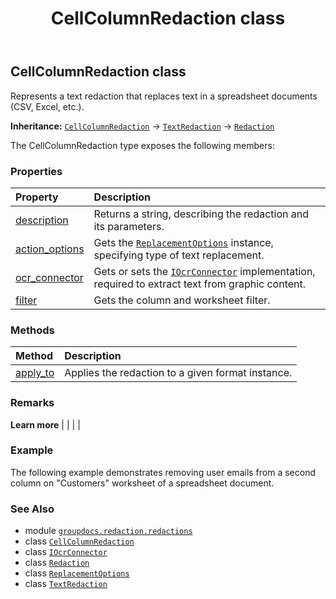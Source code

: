 ﻿---
title: CellColumnRedaction class
second_title: GroupDocs.Redaction for Python via .NET API References
description: 
type: docs
url: /python-net/groupdocs.redaction.redactions/cellcolumnredaction/
is_root: false
weight: 20
---

## CellColumnRedaction class

Represents a text redaction that replaces text in a spreadsheet documents (CSV, Excel, etc.).



**Inheritance:** [`CellColumnRedaction`](/redaction/python-net/groupdocs.redaction.redactions/cellcolumnredaction) → 
[`TextRedaction`](/redaction/python-net/groupdocs.redaction.redactions/textredaction) → 
[`Redaction`](/redaction/python-net/groupdocs.redaction/redaction)



The CellColumnRedaction type exposes the following members:

### Properties
| Property | Description |
| :- | :- |
| [description](/redaction/python-net/groupdocs.redaction.redactions/cellcolumnredaction/description) | Returns a string, describing the redaction and its parameters. |
| [action_options](/redaction/python-net/groupdocs.redaction.redactions/cellcolumnredaction/action_options) | Gets the [`ReplacementOptions`](/redaction/python-net/groupdocs.redaction.redactions/replacementoptions) instance, specifying type of text replacement. |
| [ocr_connector](/redaction/python-net/groupdocs.redaction.redactions/cellcolumnredaction/ocr_connector) | Gets or sets the [`IOcrConnector`](/redaction/python-net/groupdocs.redaction.integration.ocr/iocrconnector) implementation, required to extract text from graphic content. |
| [filter](/redaction/python-net/groupdocs.redaction.redactions/cellcolumnredaction/filter) | Gets the column and worksheet filter. |


### Methods
| Method | Description |
| :- | :- |
| [apply_to](/redaction/python-net/groupdocs.redaction.redactions/cellcolumnredaction/apply_to/#groupdocs.redaction.integration.DocumentFormatInstance) | Applies the redaction to a given format instance. |



### Remarks 


**Learn more** |
|
 |
 |

### Example 


The following example demonstrates removing user emails from a second column on "Customers" worksheet of a spreadsheet document.

### See Also
* module [`groupdocs.redaction.redactions`](..)
* class [`CellColumnRedaction`](/redaction/python-net/groupdocs.redaction.redactions/cellcolumnredaction)
* class [`IOcrConnector`](/redaction/python-net/groupdocs.redaction.integration.ocr/iocrconnector)
* class [`Redaction`](/redaction/python-net/groupdocs.redaction/redaction)
* class [`ReplacementOptions`](/redaction/python-net/groupdocs.redaction.redactions/replacementoptions)
* class [`TextRedaction`](/redaction/python-net/groupdocs.redaction.redactions/textredaction)
